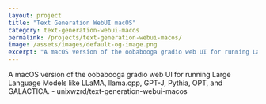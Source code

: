 ```yaml
---
layout: project
title: "Text Generation WebUI macOS"
category: text-generation-webui-macos
permalink: /projects/text-generation-webui-macos/
image: /assets/images/default-og-image.png
excerpt: "A macOS version of the oobabooga gradio web UI for running Large Language Models like LLaMA, llama.cpp, GPT-J, Pythia, OPT, and GALACTICA. - unixwzrd/text-generation-webui-macos"
---
```


A macOS version of the oobabooga gradio web UI for running Large Language Models like LLaMA, llama.cpp, GPT-J, Pythia, OPT, and GALACTICA. - unixwzrd/text-generation-webui-macos